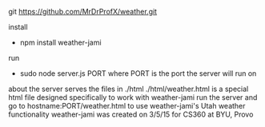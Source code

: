 git
https://github.com/MrDrProfX/weather.git

install
*    npm install weather-jami

run
*    sudo node server.js PORT
where PORT is the port the server will run on

about
the server serves the files in ./html
./html/weather.html is a special html file designed specifically to work with weather-jami
run the server and go to hostname:PORT/weather.html to use weather-jami's Utah weather functionality
weather-jami was created on 3/5/15 for CS360 at BYU, Provo
